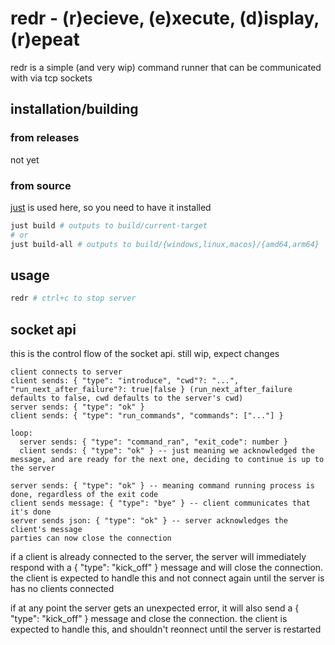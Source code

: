 # redr - (r)ecieve, (e)xecute, (d)isplay, (r)epeat

redr is a simple (and very wip) command runner that can be communicated with via tcp sockets

## installation/building

### from releases

not yet

### from source

[just](https://github.com/casey/just) is used here, so you need to have it installed

```bash
just build # outputs to build/current-target
# or
just build-all # outputs to build/{windows,linux,macos}/{amd64,arm64}
```

## usage

```bash
redr # ctrl+c to stop server
```

## socket api

this is the control flow of the socket api. still wip, expect changes

```
client connects to server
client sends: { "type": "introduce", "cwd"?: "...", "run_next_after_failure"?: true|false } (run_next_after_failure defaults to false, cwd defaults to the server's cwd)
server sends: { "type": "ok" }
client sends: { "type": "run_commands", "commands": ["..."] }

loop:
  server sends: { "type": "command_ran", "exit_code": number }
  client sends: { "type": "ok" } -- just meaning we acknowledged the message, and are ready for the next one, deciding to continue is up to the server

server sends: { "type": "ok" } -- meaning command running process is done, regardless of the exit code
client sends message: { "type": "bye" } -- client communicates that it's done
server sends json: { "type": "ok" } -- server acknowledges the client's message
parties can now close the connection
```

if a client is already connected to the server, the server will immediately respond with a { "type": "kick_off" } message
and will close the connection. the client is expected to handle this and not connect again until the server is has no clients connected

if at any point the server gets an unexpected error, it will also send a { "type": "kick_off" } message and close the connection.
the client is expected to handle this, and shouldn't reonnect until the server is restarted
